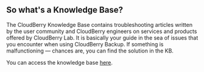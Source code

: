 ## So what's a Knowledge Base?

The CloudBerry Knowledge Base contains troubleshooting articles written by the user community and CloudBerry engineers on services and products offered by CloudBerry Lab. It is basically your guide in the sea of issues that you encounter when using CloudBerry Backup. If something is malfunctioning — chances are, you can find the solution in the KB.

You can access the knowledge base [here](https://www.cloudberry.help/).

